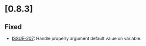 # [0.8.3]

## Fixed
- [ISSUE-207](https://github.com/tartiflette/tartiflette/issues/207): Handle properly argument default value on variable.
